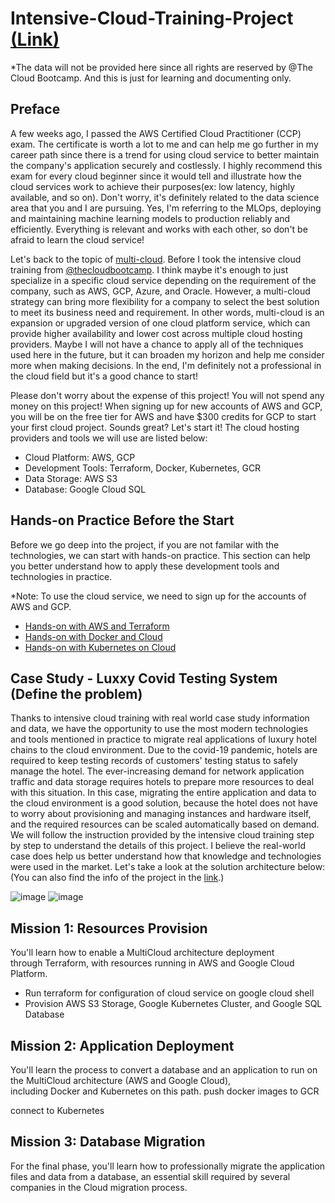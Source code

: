 # Intensive-Cloud-Training-Project [(Link)](https://thecloudbootcamp.com/en/pc-multicloud-event-icp2/?utm_source=youtube&utm_campaign=icp7-organic&utm_medium=linknadescricao&utm_content=cpl1&sck=&hl=)
*The data will not be provided here since all rights are reserved by @The Cloud Bootcamp. And this is just for learning and documenting only.

## Preface
A few weeks ago, I passed the AWS Certified Cloud Practitioner (CCP) exam. The certificate is worth a lot to me and can help me go further in my career path since there is a trend for using cloud service to better maintain the company's application securely and costlessly. I highly recommend this exam for every cloud beginner since it would tell and illustrate how the cloud services work to achieve their purposes(ex: low latency, highly available, and so on). Don't worry, it's definitely related to the data science area that you and I are pursuing. Yes, I'm referring to the MLOps, deploying and maintaining machine learning models to production reliably and efficiently. Everything is relevant and works with each other, so don't be afraid to learn the cloud service!

Let's back to the topic of [multi-cloud](https://www.juniper.net/us/en/research-topics/what-is-multicloud.html#:~:text=For%20example%2C%20a%20multicloud%20could,stack%20on%20either%20public%20or). Before I took the intensive cloud training from [@thecloudbootcamp](https://www.youtube.com/@thecloudbootcamp). I think maybe it's enough to just specialize in a specific cloud service depending on the requirement of the company, such as AWS, GCP, Azure, and Oracle. However, a multi-cloud strategy can bring more flexibility for a company to select the best solution to meet its business need and requirement. In other words, multi-cloud is an expansion or upgraded version of one cloud platform service, which can provide higher availability and lower cost across multiple cloud hosting providers. Maybe I will not have a chance to apply all of the techniques used here in the future, but it can broaden my horizon and help me consider more when making decisions. In the end, I'm definitely not a professional in the cloud field but it's a good chance to start! 

Please don't worry about the expense of this project! You will not spend any money on this project! When signing up for new accounts of AWS and GCP, you will be on the free tier for AWS and have $300 credits for GCP to start your first cloud project. Sounds great? Let's start it! The cloud hosting providers and tools we will use are listed below:

- Cloud Platform: AWS, GCP
- Development Tools: Terraform, Docker, Kubernetes, GCR
- Data Storage: AWS S3
- Database: Google Cloud SQL

## Hands-on Practice Before the Start
Before we go deep into the project, if you are not familar with the technologies, we can start with hands-on practice. This section can help you better understand how to apply these development tools and technologies in practice. 

*Note: To use the cloud service, we need to sign up for the accounts of AWS and GCP. 
- [Hands-on with AWS and Terraform](https://github.com/TeKaiChou/Intensive-Cloud-Training-Project/blob/main/Hands-on%20Practice/Hands-on%20with%20AWS%20and%20Terraform.pdf)
- [Hands-on with Docker and Cloud](https://github.com/TeKaiChou/Intensive-Cloud-Training-Project/blob/main/Hands-on%20Practice/Hands-on%20with%20Docker%20and%20Cloud.pdf)
- [Hands-on with Kubernetes on Cloud](https://github.com/TeKaiChou/Intensive-Cloud-Training-Project/blob/main/Hands-on%20Practice/Hands-on%20with%20Kubernetes%20on%20Cloud.pdf)

## Case Study - Luxxy Covid Testing System (Define the problem)
Thanks to intensive cloud training with real world case study information and data, we have the opportunity to use the most modern technologies and tools mentioned in practice to migrate real applications of luxury hotel chains to the cloud environment. Due to the covid-19 pandemic, hotels are required to keep testing records of customers' testing status to safely manage the hotel. The ever-increasing demand for network application traffic and data storage requires hotels to prepare more resources to deal with this situation. In this case, migrating the entire application and data to the cloud environment is a good solution, because the hotel does not have to worry about provisioning and managing instances and hardware itself, and the required resources can be scaled automatically based on demand. We will follow the instruction provided by the intensive cloud training step by step to understand the details of this project. I believe the real-world case does help us better understand how that knowledge and technologies were used in the market. Let's take a look at the solution architecture below: (You can also find the info of the project in the [link](https://thecloudbootcamp.com/en/pc-multicloud-event-icp2/?utm_source=youtube&utm_campaign=icp7-organic&utm_medium=linknadescricao&utm_content=cpl1&sck=&hl=).)


![image](https://user-images.githubusercontent.com/61730268/218293155-c0cfb94b-8c0c-48be-96e9-5f4aaa1b53f7.png)
![image](https://user-images.githubusercontent.com/61730268/218292567-ccc8ad53-c80a-4a82-bed1-5690e85a6298.png)

## Mission 1: Resources Provision
You'll learn how to enable a MultiCloud architecture deployment through Terraform, with resources running in AWS and Google Cloud Platform.

- Run terraform for configuration of cloud service on google cloud shell 
- Provision AWS S3 Storage, Google Kubernetes Cluster, and Google SQL Database


## Mission 2: Application Deployment
You'll learn the process to convert a database and an application to run on the MultiCloud architecture (AWS and Google Cloud), including Docker and Kubernetes on this path.
push docker images to GCR 

connect to Kubernetes

## Mission 3: Database Migration
For the final phase, you'll learn how to professionally migrate the application files and data from a database, an essential skill required by several companies in the Cloud migration process.
